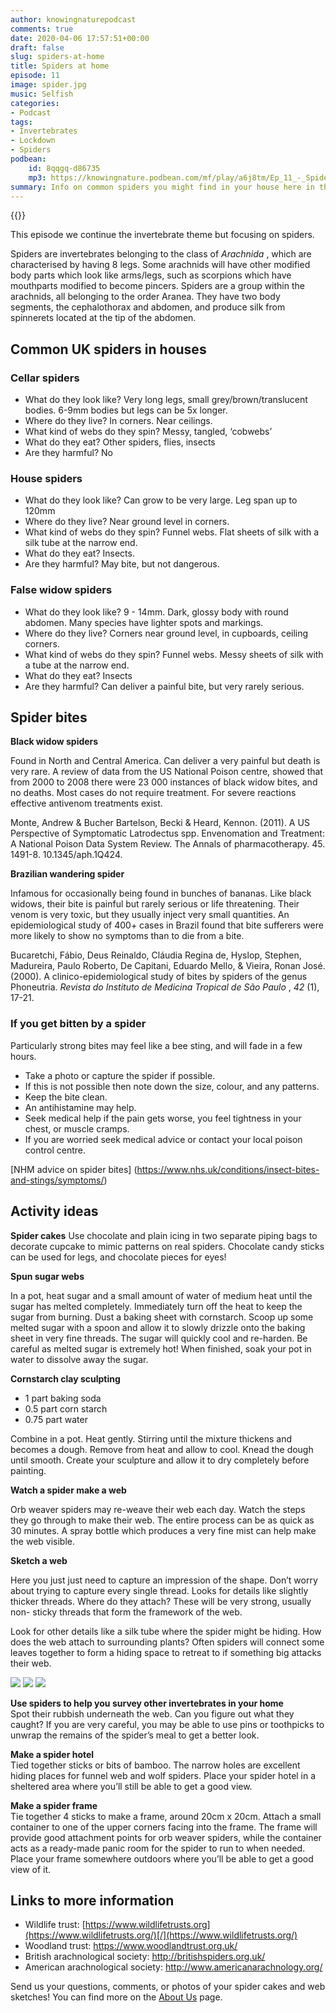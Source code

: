 ```yaml
---
author: knowingnaturepodcast
comments: true
date: 2020-04-06 17:57:51+00:00
draft: false
slug: spiders-at-home
title: Spiders at home
episode: 11
image: spider.jpg
music: Selfish
categories:
- Podcast
tags:
- Invertebrates
- Lockdown
- Spiders
podbean:
    id: 8qqgq-d86735
    mp3: https://knowingnature.podbean.com/mf/play/a6j8tm/Ep_11_-_Spiders_at_home.mp3
summary: Info on common spiders you might find in your house here in the UK. Are they dangerous (no they're not). And activities for getting to know your 8-legged roommates.
---
```


{{<podcast-player>}}

This episode we continue the invertebrate theme but focusing on spiders.

Spiders are invertebrates belonging to the class of _Arachnida_ , which are
characterised by having 8 legs. Some arachnids will have other modified body
parts which look like arms/legs, such as scorpions which have mouthparts
modified to become pincers. Spiders are a group within the arachnids, all
belonging to the order Aranea. They have two body segments, the cephalothorax
and abdomen, and produce silk from spinnerets located at the tip of the
abdomen.

## Common UK spiders in houses

### Cellar spiders

  * What do they look like? Very long legs, small grey/brown/translucent bodies. 6-9mm bodies but legs can be 5x longer. 
  * Where do they live? In corners. Near ceilings.
  * What kind of webs do they spin? Messy, tangled, ‘cobwebs’
  * What do they eat? Other spiders, flies, insects
  * Are they harmful? No

### House spiders

  * What do they look like? Can grow to be very large. Leg span up to 120mm
  * Where do they live? Near ground level in corners.
  * What kind of webs do they spin? Funnel webs. Flat sheets of silk with a silk tube at the narrow end.
  * What do they eat? Insects.
  * Are they harmful? May bite, but not dangerous.

### False widow spiders

  * What do they look like? 9 - 14mm. Dark, glossy body with round abdomen. Many species have lighter spots and markings.
  * Where do they live? Corners near ground level, in cupboards, ceiling corners.
  * What kind of webs do they spin? Funnel webs. Messy sheets of silk with a tube at the narrow end.
  * What do they eat? Insects
  * Are they harmful? Can deliver a painful bite, but very rarely serious.

## Spider bites

**Black widow  spiders**

Found in North and Central America. Can deliver a very painful but death is
very rare. A review of data from the US National Poison centre, showed that
from 2000 to 2008 there were 23 000 instances of black widow bites, and no
deaths. Most cases do not require treatment. For severe reactions effective
antivenom treatments exist.

Monte, Andrew & Bucher Bartelson, Becki & Heard, Kennon. (2011). A US
Perspective of Symptomatic Latrodectus spp. Envenomation and Treatment: A
National Poison Data System Review. The Annals of pharmacotherapy. 45. 1491-8.
10.1345/aph.1Q424.

**Brazilian wandering spider**

Infamous for occasionally being found in bunches of bananas. Like black
widows, their bite is painful but rarely serious or life threatening. Their
venom is very toxic, but they usually inject very small quantities. An
epidemiological study of 400+ cases in Brazil found that bite sufferers were
more likely to show no symptoms than to die from a bite.

Bucaretchi, Fábio, Deus Reinaldo, Cláudia Regina de, Hyslop, Stephen,
Madureira, Paulo Roberto, De Capitani, Eduardo Mello, & Vieira, Ronan José.
(2000). A clinico-epidemiological study of bites by spiders of the genus
Phoneutria. _Revista do Instituto de Medicina Tropical de São Paulo_ , _42_
(1), 17-21.

### If you get bitten by a spider

Particularly strong bites may feel like a bee sting, and will fade in a few
hours.

  * Take a photo or capture the spider if possible.
  * If this is not possible then note down the size, colour, and any patterns.
  * Keep the bite clean.
  * An antihistamine may help.
  * Seek medical help if the pain gets worse, you feel tightness in your chest, or muscle cramps.
  * If you are worried seek medical advice or contact your local poison control centre.

[NHM advice on spider bites] (https://www.nhs.uk/conditions/insect-bites-and-stings/symptoms/)

## Activity ideas

**Spider cakes**
Use chocolate and plain icing in two separate piping bags to decorate cupcake
to mimic patterns on real spiders. Chocolate candy sticks can be used for
legs, and chocolate pieces for eyes!

**Spun sugar webs**

In a pot, heat sugar and a small amount of water of medium heat until the
sugar has melted completely. Immediately turn off the heat to keep the sugar
from burning. Dust a baking sheet with cornstarch. Scoop up some melted sugar
with a spoon and allow it to slowly drizzle onto the baking sheet in very fine
threads. The sugar will quickly cool and re-harden. Be careful as melted sugar
is extremely hot! When finished, soak your pot in water to dissolve away the
sugar.

**Cornstarch clay sculpting**
  * 1 part baking soda
  * 0.5 part corn starch
  * 0.75 part water

Combine in a pot. Heat gently. Stirring until the mixture thickens and becomes
a dough. Remove from heat and allow to cool. Knead the dough until smooth.
Create your sculpture and allow it to dry completely before painting.

**Watch a spider make a web**

Orb weaver spiders may re-weave their web each day. Watch the steps they go
through to make their web. The entire process can be as quick as 30 minutes. A
spray bottle which produces a very fine mist can help make the web visible.

**Sketch a web**

Here you just just need to capture  an impression of the shape. Don’t worry
about trying to capture every single thread. Looks for details like slightly
thicker threads. Where do they attach? These will be very strong, usually non-
sticky threads that form the framework of the web.

Look for other details like a silk tube where the spider might be hiding. How
does the web attach to surrounding plants? Often spiders will connect some
leaves together to form a hiding space to retreat to if something big attacks
their web.

  ![](img_20200406_175830.jpg)
  ![](img_20200406_175850.jpg)
  ![](img-20200405-wa0000.jpg)

**Use spiders to help you survey other invertebrates in your home** \
Spot their rubbish underneath the web. Can you figure out what they caught? If
you are very careful, you may be able to use pins or toothpicks to unwrap the
remains of the spider’s meal to get a better look.

**Make a spider hotel** \
Tied together sticks or bits of bamboo. The narrow holes are excellent hiding
places for funnel web and wolf spiders. Place your spider hotel in a sheltered
area where you’ll still be able to get a good view.

**Make a spider frame** \
Tie together 4 sticks to make a frame, around 20cm x 20cm. Attach a small
container to one of the upper corners facing into the frame. The frame will
provide good attachment points for orb weaver spiders, while the container
acts as a ready-made panic room for the spider to run to when needed. Place
your frame somewhere outdoors where you’ll be able to get a good view of it.

## Links to more information
  * Wildlife trust: [https://www.wildlifetrusts.org](https://www.wildlifetrusts.org/)[/](https://www.wildlifetrusts.org/)
  * Woodland trust: <https://www.woodlandtrust.org.uk/>
  * British arachnological society: <http://britishspiders.org.uk/>
  * American arachnological society: <http://www.americanarachnology.org/>

Send us your questions, comments, or photos of your spider cakes and web sketches!
You can find more on the [About Us](/about) page.

